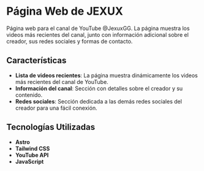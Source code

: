 # Página Web de JEXUX

Página web para el canal de YouTube @JexuxGG. La página muestra los videos más recientes del canal, junto con información adicional sobre el creador, sus redes sociales y formas de contacto.

## Características

- **Lista de videos recientes**: La página muestra dinámicamente los videos más recientes del canal de YouTube.
- **Información del canal**: Sección con detalles sobre el creador y su contenido.
- **Redes sociales**: Sección dedicada a las demás redes sociales del creador para una fácil conexión.

## Tecnologías Utilizadas

- **Astro**
- **Tailwind CSS**
- **YouTube API**
- **JavaScript**
